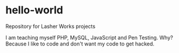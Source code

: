 # hello-world
Repository for Lasher Works projects
<?php \n
  $salutations = 'Hello World!';
  echo $salutations;
?>
I am teaching myself PHP, MySQL, JavaScript and Pen Testing. Why? Because I like to code and don't want my code to get hacked.
